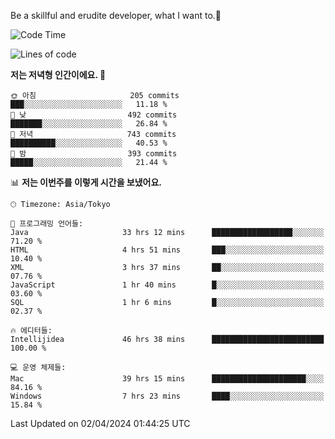 Be a skillful and erudite developer, what I want to.👶

<!--START_SECTION:waka-->
![Code Time](http://img.shields.io/badge/Code%20Time-641%20hrs%2031%20mins-blue)

![Lines of code](https://img.shields.io/badge/%EC%A0%80%EB%8A%94%20%EC%97%AC%ED%83%9C%EA%B9%8C%EC%A7%80%20-1.1%20million%20%EC%A4%84%EC%9D%98%20%EC%BD%94%EB%93%9C%EB%A5%BC%20%EC%9E%91%EC%84%B1%ED%96%88%EC%96%B4%EC%9A%94.-blue)

**저는 저녁형 인간이에요. 🦉** 

```text
🌞 아침                     205 commits         ███░░░░░░░░░░░░░░░░░░░░░░   11.18 % 
🌆 낮　                     492 commits         ███████░░░░░░░░░░░░░░░░░░   26.84 % 
🌃 저녁                     743 commits         ██████████░░░░░░░░░░░░░░░   40.53 % 
🌙 밤　                     393 commits         █████░░░░░░░░░░░░░░░░░░░░   21.44 % 
```


📊 **저는 이번주를 이렇게 시간을 보냈어요.** 

```text
🕑︎ Timezone: Asia/Tokyo

💬 프로그래밍 언어들: 
Java                     33 hrs 12 mins      ██████████████████░░░░░░░   71.20 % 
HTML                     4 hrs 51 mins       ███░░░░░░░░░░░░░░░░░░░░░░   10.40 % 
XML                      3 hrs 37 mins       ██░░░░░░░░░░░░░░░░░░░░░░░   07.76 % 
JavaScript               1 hr 40 mins        █░░░░░░░░░░░░░░░░░░░░░░░░   03.60 % 
SQL                      1 hr 6 mins         █░░░░░░░░░░░░░░░░░░░░░░░░   02.37 % 

🔥 에디터들: 
Intellijidea             46 hrs 38 mins      █████████████████████████   100.00 % 

💻 운영 체제들: 
Mac                      39 hrs 15 mins      █████████████████████░░░░   84.16 % 
Windows                  7 hrs 23 mins       ████░░░░░░░░░░░░░░░░░░░░░   15.84 % 
```


 Last Updated on 02/04/2024 01:44:25 UTC
<!--END_SECTION:waka-->
